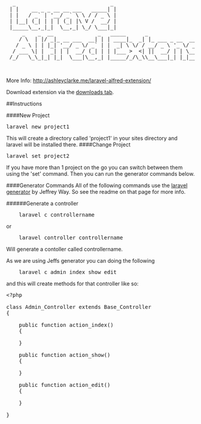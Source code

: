 <pre>
  _                              _                                          
 | |    __ _ _ __ __ ___   _____| |                                         
 | |   / _` | '__/ _` \ \ / / _ \ |                                         
 | |__| (_| | | | (_| |\ V /  __/ |                                         
 |_____\__,_|_|  \__,_| \_/ \___|_|                                         
     _    _  __              _   _____      _                 _             
    / \  | |/ _|_ __ ___  __| | | ____|_  _| |_ ___ _ __  ___(_) ___  _ __  
   / _ \ | | |_| '__/ _ \/ _` | |  _| \ \/ / __/ _ \ '_ \/ __| |/ _ \| '_ \ 
  / ___ \| |  _| | |  __/ (_| | | |___ >  <| ||  __/ | | \__ \ | (_) | | | |
 /_/   \_\_|_| |_|  \___|\__,_| |_____/_/\_\\__\___|_| |_|___/_|\___/|_| |_|
                                                                            
                                                                                                                                                                                                                                                                 
</pre>


More Info: http://ashleyclarke.me/laravel-alfred-extension/

Download extension via the [downloads tab](https://github.com/clarkeash/Laravel-Alfred-Extension/downloads).

##Instructions

####New Project
<pre>laravel new project1</pre>

This will create a directory called 'project1' in your sites directory and laravel will be installed there.
####Change Project
<pre>laravel set project2</pre>

If you have more than 1 project on the go you can switch between them using the 'set' command. Then you can run the generator commands below.

####Generator Commands
All of the following commands use the [laravel generator](https://github.com/jeffreyway/laravel-generator) by Jeffrey Way. So see the readme on that page for more info.

######Generate a controller
<pre>
	laravel c controllername
</pre>

or

<pre>
	laravel controller controllername
</pre>

Will generate a contoller called controllername.

As we are using Jeffs generator you can doing the following

<pre>
	laravel c admin index show edit
</pre>

and this will create methods for that controller like so:



<pre>
&lt;?php 

class Admin_Controller extends Base_Controller 
{

	public function action_index()
	{

	}

	public function action_show()
	{

	}

	public function action_edit()
	{

	}

}
</pre>
